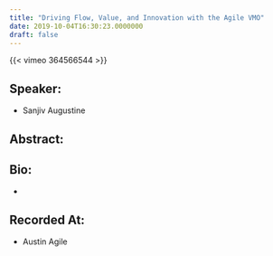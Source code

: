 ```yaml
---
title: "Driving Flow, Value, and Innovation with the Agile VMO"
date: 2019-10-04T16:30:23.0000000
draft: false
---
```


{{< vimeo 364566544 >}}

## Speaker:

 - Sanjiv Augustine

## Abstract:



## Bio:

 - 

## Recorded At:

 - Austin Agile

